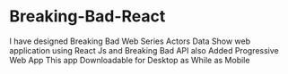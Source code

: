 # Breaking-Bad-React
I have designed Breaking Bad Web Series Actors Data Show web application using React Js and Breaking Bad API also Added Progressive   Web App This app Downloadable for Desktop as While as Mobile
